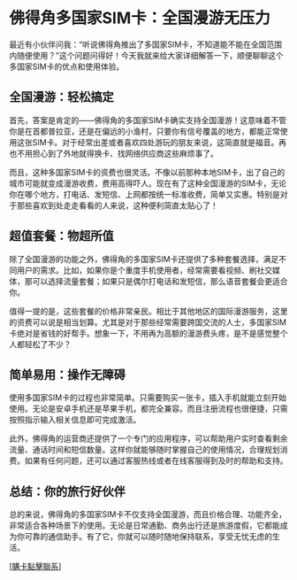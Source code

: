 # 佛得角多国家SIM卡：全国漫游无压力

最近有小伙伴问我：“听说佛得角推出了多国家SIM卡，不知道能不能在全国范围内随便使用？”这个问题问得好！今天我就来给大家详细解答一下，顺便聊聊这个多国家SIM卡的优点和使用体验。

## 全国漫游：轻松搞定

首先，答案是肯定的——佛得角的多国家SIM卡确实支持全国漫游！这意味着不管你是在首都普拉亚，还是在偏远的小渔村，只要你有信号覆盖的地方，都能正常使用这张SIM卡。对于经常出差或者喜欢四处游玩的朋友来说，这简直就是福音。再也不用担心到了外地就得换卡、找网络供应商这些麻烦事了。

而且，这种多国家SIM卡的资费也很灵活。不像以前那种本地SIM卡，出了自己的城市可能就变成漫游收费，费用高得吓人。现在有了这种全国漫游的SIM卡，无论你在哪个地方，打电话、发短信、上网都按统一标准收费，简单又实惠。特别是对于那些喜欢到处走走看看的人来说，这种便利简直太贴心了！

## 超值套餐：物超所值

除了全国漫游的功能之外，佛得角的多国家SIM卡还提供了多种套餐选择，满足不同用户的需求。比如，如果你是个重度手机使用者，经常需要看视频、刷社交媒体，那可以选择流量套餐；如果只是偶尔打电话和发短信，那么语音套餐会更适合你。

值得一提的是，这些套餐的价格非常亲民。相比于其他地区的国际漫游服务，这里的资费可以说是相当划算。尤其是对于那些经常需要跨国交流的人士，多国家SIM卡绝对是省钱的好帮手。想象一下，不用再为高额的漫游费头疼，是不是感觉整个人都轻松了不少？

## 简单易用：操作无障碍

使用多国家SIM卡的过程也非常简单。只需要购买一张卡，插入手机就能立刻开始使用。无论是安卓手机还是苹果手机，都完全兼容。而且注册流程也很便捷，只需按照指示输入相关信息即可完成激活。

此外，佛得角的运营商还提供了一个专门的应用程序，可以帮助用户实时查看剩余流量、通话时间和短信数量。这样你就能够随时掌握自己的使用情况，合理规划消费。如果有任何问题，还可以通过客服热线或者在线客服得到及时的帮助和支持。

## 总结：你的旅行好伙伴

总的来说，佛得角的多国家SIM卡不仅支持全国漫游，而且价格合理、功能齐全，非常适合各种场景下的使用。无论是日常通勤、商务出行还是旅游度假，它都能成为你可靠的通信助手。有了它，你就可以随时随地保持联系，享受无忧无虑的生活。

[[購卡點擊聯系](https://t.me/s/esim1088)]